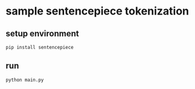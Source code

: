 # sample sentencepiece tokenization

## setup environment

```shell
pip install sentencepiece
```

## run

```shell
python main.py
```
